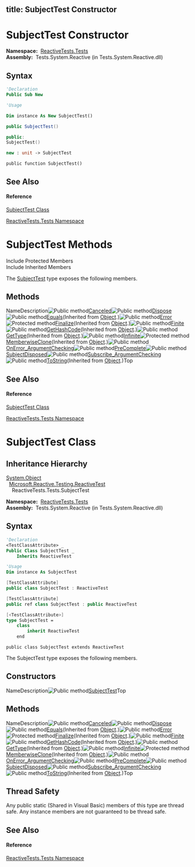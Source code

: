 title: SubjectTest Constructor
---
# SubjectTest Constructor

**Namespace:**  [ReactiveTests.Tests](ReactiveTests.Tests\ReactiveTests.Tests.md)  
**Assembly:**  Tests.System.Reactive (in Tests.System.Reactive.dll)

## Syntax

```vb
'Declaration
Public Sub New
```

```vb
'Usage

Dim instance As New SubjectTest()
```

```csharp
public SubjectTest()
```

```c++
public:
SubjectTest()
```

```fsharp
new : unit -> SubjectTest
```

```jscript
public function SubjectTest()
```

## See Also

#### Reference

[SubjectTest Class](SubjectTest\SubjectTest.md)

[ReactiveTests.Tests Namespace](ReactiveTests.Tests\ReactiveTests.Tests.md)

# SubjectTest Methods

Include Protected Members  
Include Inherited Members

The [SubjectTest](SubjectTest\SubjectTest.md) type exposes the following members.

## Methods

NameDescription![Public method](https://reactiveui.net/assets/img/Hh303103.pubmethod(en-us,VS.103).gif "Public method")[Canceled](Canceled\SubjectTest.Canceled.md)![Public method](https://reactiveui.net/assets/img/Hh303103.pubmethod(en-us,VS.103).gif "Public method")[Dispose](Dispose\SubjectTest.Dispose.md)![Public method](https://reactiveui.net/assets/img/Hh303103.pubmethod(en-us,VS.103).gif "Public method")[Equals](https://msdn.microsoft.com/en-us/library/m:system.object.equals(system.object)(v=VS.103))(Inherited from [Object](https://msdn.microsoft.com/en-us/library/e5kfa45b).)![Public method](https://reactiveui.net/assets/img/Hh303103.pubmethod(en-us,VS.103).gif "Public method")[Error](Error\SubjectTest.Error.md)![Protected method](https://reactiveui.net/assets/img/Hh303103.protmethod(en-us,VS.103).gif "Protected method")[Finalize](https://msdn.microsoft.com/en-us/library/4k87zsw7)(Inherited from [Object](https://msdn.microsoft.com/en-us/library/e5kfa45b).)![Public method](https://reactiveui.net/assets/img/Hh303103.pubmethod(en-us,VS.103).gif "Public method")[Finite](Finite\SubjectTest.Finite.md)![Public method](https://reactiveui.net/assets/img/Hh303103.pubmethod(en-us,VS.103).gif "Public method")[GetHashCode](https://msdn.microsoft.com/en-us/library/zdee4b3y)(Inherited from [Object](https://msdn.microsoft.com/en-us/library/e5kfa45b).)![Public method](https://reactiveui.net/assets/img/Hh303103.pubmethod(en-us,VS.103).gif "Public method")[GetType](https://msdn.microsoft.com/en-us/library/dfwy45w9)(Inherited from [Object](https://msdn.microsoft.com/en-us/library/e5kfa45b).)![Public method](https://reactiveui.net/assets/img/Hh303103.pubmethod(en-us,VS.103).gif "Public method")[Infinite](Infinite\SubjectTest.Infinite.md)![Protected method](https://reactiveui.net/assets/img/Hh303103.protmethod(en-us,VS.103).gif "Protected method")[MemberwiseClone](https://msdn.microsoft.com/en-us/library/57ctke0a)(Inherited from [Object](https://msdn.microsoft.com/en-us/library/e5kfa45b).)![Public method](https://reactiveui.net/assets/img/Hh303103.pubmethod(en-us,VS.103).gif "Public method")[OnError\_ArgumentChecking](OnError\SubjectTest.OnError_ArgumentChecking.md)![Public method](https://reactiveui.net/assets/img/Hh303103.pubmethod(en-us,VS.103).gif "Public method")[PreComplete](PreComplete\SubjectTest.PreComplete.md)![Public method](https://reactiveui.net/assets/img/Hh303103.pubmethod(en-us,VS.103).gif "Public method")[SubjectDisposed](SubjectDisposed\SubjectTest.SubjectDisposed.md)![Public method](https://reactiveui.net/assets/img/Hh303103.pubmethod(en-us,VS.103).gif "Public method")[Subscribe\_ArgumentChecking](Subscribe\SubjectTest.Subscribe_ArgumentChecking.md)![Public method](https://reactiveui.net/assets/img/Hh303103.pubmethod(en-us,VS.103).gif "Public method")[ToString](https://msdn.microsoft.com/en-us/library/7bxwbwt2)(Inherited from [Object](https://msdn.microsoft.com/en-us/library/e5kfa45b).)Top

## See Also

#### Reference

[SubjectTest Class](SubjectTest\SubjectTest.md)

[ReactiveTests.Tests Namespace](ReactiveTests.Tests\ReactiveTests.Tests.md)

# SubjectTest Class

## Inheritance Hierarchy

[System.Object](https://msdn.microsoft.com/en-us/library/e5kfa45b)  
  [Microsoft.Reactive.Testing.ReactiveTest](ReactiveTest\ReactiveTest.md)  
    ReactiveTests.Tests.SubjectTest

**Namespace:**  [ReactiveTests.Tests](ReactiveTests.Tests\ReactiveTests.Tests.md)  
**Assembly:**  Tests.System.Reactive (in Tests.System.Reactive.dll)

## Syntax

```vb
'Declaration
<TestClassAttribute> _
Public Class SubjectTest _
    Inherits ReactiveTest
```

```vb
'Usage
Dim instance As SubjectTest
```

```csharp
[TestClassAttribute]
public class SubjectTest : ReactiveTest
```

```c++
[TestClassAttribute]
public ref class SubjectTest : public ReactiveTest
```

```fsharp
[<TestClassAttribute>]
type SubjectTest =  
    class
        inherit ReactiveTest
    end
```

```jscript
public class SubjectTest extends ReactiveTest
```

The SubjectTest type exposes the following members.

## Constructors

NameDescription![Public method](https://reactiveui.net/assets/img/Hh303103.pubmethod(en-us,VS.103).gif "Public method")[SubjectTest](SubjectTest\SubjectTest.md)Top

## Methods

NameDescription![Public method](https://reactiveui.net/assets/img/Hh303103.pubmethod(en-us,VS.103).gif "Public method")[Canceled](Canceled\SubjectTest.Canceled.md)![Public method](https://reactiveui.net/assets/img/Hh303103.pubmethod(en-us,VS.103).gif "Public method")[Dispose](Dispose\SubjectTest.Dispose.md)![Public method](https://reactiveui.net/assets/img/Hh303103.pubmethod(en-us,VS.103).gif "Public method")[Equals](https://msdn.microsoft.com/en-us/library/m:system.object.equals(system.object)(v=VS.103))(Inherited from [Object](https://msdn.microsoft.com/en-us/library/e5kfa45b).)![Public method](https://reactiveui.net/assets/img/Hh303103.pubmethod(en-us,VS.103).gif "Public method")[Error](Error\SubjectTest.Error.md)![Protected method](https://reactiveui.net/assets/img/Hh303103.protmethod(en-us,VS.103).gif "Protected method")[Finalize](https://msdn.microsoft.com/en-us/library/4k87zsw7)(Inherited from [Object](https://msdn.microsoft.com/en-us/library/e5kfa45b).)![Public method](https://reactiveui.net/assets/img/Hh303103.pubmethod(en-us,VS.103).gif "Public method")[Finite](Finite\SubjectTest.Finite.md)![Public method](https://reactiveui.net/assets/img/Hh303103.pubmethod(en-us,VS.103).gif "Public method")[GetHashCode](https://msdn.microsoft.com/en-us/library/zdee4b3y)(Inherited from [Object](https://msdn.microsoft.com/en-us/library/e5kfa45b).)![Public method](https://reactiveui.net/assets/img/Hh303103.pubmethod(en-us,VS.103).gif "Public method")[GetType](https://msdn.microsoft.com/en-us/library/dfwy45w9)(Inherited from [Object](https://msdn.microsoft.com/en-us/library/e5kfa45b).)![Public method](https://reactiveui.net/assets/img/Hh303103.pubmethod(en-us,VS.103).gif "Public method")[Infinite](Infinite\SubjectTest.Infinite.md)![Protected method](https://reactiveui.net/assets/img/Hh303103.protmethod(en-us,VS.103).gif "Protected method")[MemberwiseClone](https://msdn.microsoft.com/en-us/library/57ctke0a)(Inherited from [Object](https://msdn.microsoft.com/en-us/library/e5kfa45b).)![Public method](https://reactiveui.net/assets/img/Hh303103.pubmethod(en-us,VS.103).gif "Public method")[OnError\_ArgumentChecking](OnError\SubjectTest.OnError_ArgumentChecking.md)![Public method](https://reactiveui.net/assets/img/Hh303103.pubmethod(en-us,VS.103).gif "Public method")[PreComplete](PreComplete\SubjectTest.PreComplete.md)![Public method](https://reactiveui.net/assets/img/Hh303103.pubmethod(en-us,VS.103).gif "Public method")[SubjectDisposed](SubjectDisposed\SubjectTest.SubjectDisposed.md)![Public method](https://reactiveui.net/assets/img/Hh303103.pubmethod(en-us,VS.103).gif "Public method")[Subscribe\_ArgumentChecking](Subscribe\SubjectTest.Subscribe_ArgumentChecking.md)![Public method](https://reactiveui.net/assets/img/Hh303103.pubmethod(en-us,VS.103).gif "Public method")[ToString](https://msdn.microsoft.com/en-us/library/7bxwbwt2)(Inherited from [Object](https://msdn.microsoft.com/en-us/library/e5kfa45b).)Top

## Thread Safety

Any public static (Shared in Visual Basic) members of this type are thread safe. Any instance members are not guaranteed to be thread safe.

## See Also

#### Reference

[ReactiveTests.Tests Namespace](ReactiveTests.Tests\ReactiveTests.Tests.md)
